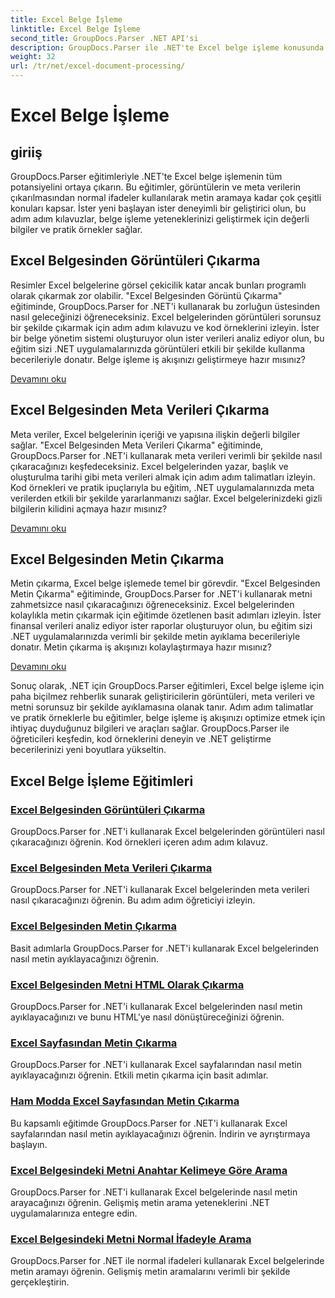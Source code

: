```yaml
---
title: Excel Belge İşleme
linktitle: Excel Belge İşleme
second_title: GroupDocs.Parser .NET API'si
description: GroupDocs.Parser ile .NET'te Excel belge işleme konusunda uzmanlaşın. Adım adım kılavuzlarla görüntüleri, meta verileri ve metni etkili bir şekilde çıkarmayı öğrenin.
weight: 32
url: /tr/net/excel-document-processing/
---
```


# Excel Belge İşleme

## giriiş

GroupDocs.Parser eğitimleriyle .NET'te Excel belge işlemenin tüm potansiyelini ortaya çıkarın. Bu eğitimler, görüntülerin ve meta verilerin çıkarılmasından normal ifadeler kullanılarak metin aramaya kadar çok çeşitli konuları kapsar. İster yeni başlayan ister deneyimli bir geliştirici olun, bu adım adım kılavuzlar, belge işleme yeteneklerinizi geliştirmek için değerli bilgiler ve pratik örnekler sağlar.

## Excel Belgesinden Görüntüleri Çıkarma

Resimler Excel belgelerine görsel çekicilik katar ancak bunları programlı olarak çıkarmak zor olabilir. "Excel Belgesinden Görüntü Çıkarma" eğitiminde, GroupDocs.Parser for .NET'i kullanarak bu zorluğun üstesinden nasıl geleceğinizi öğreneceksiniz. Excel belgelerinden görüntüleri sorunsuz bir şekilde çıkarmak için adım adım kılavuzu ve kod örneklerini izleyin. İster bir belge yönetim sistemi oluşturuyor olun ister verileri analiz ediyor olun, bu eğitim sizi .NET uygulamalarınızda görüntüleri etkili bir şekilde kullanma becerileriyle donatır. Belge işleme iş akışınızı geliştirmeye hazır mısınız?

[Devamını oku](./extract-images-from-excel-document/)

## Excel Belgesinden Meta Verileri Çıkarma

Meta veriler, Excel belgelerinin içeriği ve yapısına ilişkin değerli bilgiler sağlar. "Excel Belgesinden Meta Verileri Çıkarma" eğitiminde, GroupDocs.Parser for .NET'i kullanarak meta verileri verimli bir şekilde nasıl çıkaracağınızı keşfedeceksiniz. Excel belgelerinden yazar, başlık ve oluşturulma tarihi gibi meta verileri almak için adım adım talimatları izleyin. Kod örnekleri ve pratik ipuçlarıyla bu eğitim, .NET uygulamalarınızda meta verilerden etkili bir şekilde yararlanmanızı sağlar. Excel belgelerinizdeki gizli bilgilerin kilidini açmaya hazır mısınız?

[Devamını oku](./extract-metadata-from-excel-document/)

## Excel Belgesinden Metin Çıkarma

Metin çıkarma, Excel belge işlemede temel bir görevdir. "Excel Belgesinden Metin Çıkarma" eğitiminde, GroupDocs.Parser for .NET'i kullanarak metni zahmetsizce nasıl çıkaracağınızı öğreneceksiniz. Excel belgelerinden kolaylıkla metin çıkarmak için eğitimde özetlenen basit adımları izleyin. İster finansal verileri analiz ediyor ister raporlar oluşturuyor olun, bu eğitim sizi .NET uygulamalarınızda verimli bir şekilde metin ayıklama becerileriyle donatır. Metin çıkarma iş akışınızı kolaylaştırmaya hazır mısınız?

[Devamını oku](./extract-text-from-excel-document/)

Sonuç olarak, .NET için GroupDocs.Parser eğitimleri, Excel belge işleme için paha biçilmez rehberlik sunarak geliştiricilerin görüntüleri, meta verileri ve metni sorunsuz bir şekilde ayıklamasına olanak tanır. Adım adım talimatlar ve pratik örneklerle bu eğitimler, belge işleme iş akışınızı optimize etmek için ihtiyaç duyduğunuz bilgileri ve araçları sağlar. GroupDocs.Parser ile öğreticileri keşfedin, kod örneklerini deneyin ve .NET geliştirme becerilerinizi yeni boyutlara yükseltin.
## Excel Belge İşleme Eğitimleri
### [Excel Belgesinden Görüntüleri Çıkarma](./extract-images-from-excel-document/)
GroupDocs.Parser for .NET'i kullanarak Excel belgelerinden görüntüleri nasıl çıkaracağınızı öğrenin. Kod örnekleri içeren adım adım kılavuz.
### [Excel Belgesinden Meta Verileri Çıkarma](./extract-metadata-from-excel-document/)
GroupDocs.Parser for .NET'i kullanarak Excel belgelerinden meta verileri nasıl çıkaracağınızı öğrenin. Bu adım adım öğreticiyi izleyin.
### [Excel Belgesinden Metin Çıkarma](./extract-text-from-excel-document/)
Basit adımlarla GroupDocs.Parser for .NET'i kullanarak Excel belgelerinden nasıl metin ayıklayacağınızı öğrenin.
### [Excel Belgesinden Metni HTML Olarak Çıkarma](./extract-text-from-excel-document-as-html/)
GroupDocs.Parser for .NET'i kullanarak Excel belgelerinden nasıl metin ayıklayacağınızı ve bunu HTML'ye nasıl dönüştüreceğinizi öğrenin.
### [Excel Sayfasından Metin Çıkarma](./extract-text-from-excel-sheet/)
GroupDocs.Parser for .NET'i kullanarak Excel sayfalarından nasıl metin ayıklayacağınızı öğrenin. Etkili metin çıkarma için basit adımlar.
### [Ham Modda Excel Sayfasından Metin Çıkarma](./extract-text-from-excel-sheet-in-raw-mode/)
Bu kapsamlı eğitimde GroupDocs.Parser for .NET'i kullanarak Excel sayfalarından nasıl metin ayıklayacağınızı öğrenin. İndirin ve ayrıştırmaya başlayın.
### [Excel Belgesindeki Metni Anahtar Kelimeye Göre Arama](./search-text-in-excel-document-by-keyword/)
GroupDocs.Parser for .NET'i kullanarak Excel belgelerinde nasıl metin arayacağınızı öğrenin. Gelişmiş metin arama yeteneklerini .NET uygulamalarınıza entegre edin.
### [Excel Belgesindeki Metni Normal İfadeyle Arama](./search-text-in-excel-document-by-regular-expression/)
GroupDocs.Parser for .NET ile normal ifadeleri kullanarak Excel belgelerinde metin aramayı öğrenin. Gelişmiş metin aramalarını verimli bir şekilde gerçekleştirin.